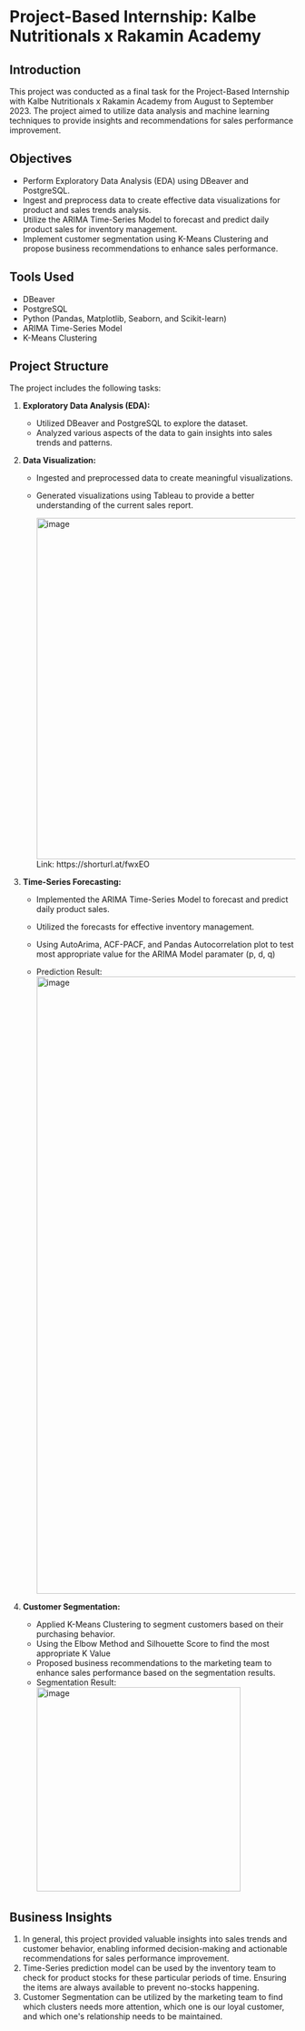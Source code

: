 # Project-Based Internship: Kalbe Nutritionals x Rakamin Academy

## Introduction

This project was conducted as a final task for the Project-Based Internship with Kalbe Nutritionals x Rakamin Academy from August to September 2023. The project aimed to utilize data analysis and machine learning techniques to provide insights and recommendations for sales performance improvement.

## Objectives

- Perform Exploratory Data Analysis (EDA) using DBeaver and PostgreSQL.
- Ingest and preprocess data to create effective data visualizations for product and sales trends analysis.
- Utilize the ARIMA Time-Series Model to forecast and predict daily product sales for inventory management.
- Implement customer segmentation using K-Means Clustering and propose business recommendations to enhance sales performance.

## Tools Used

- DBeaver
- PostgreSQL
- Python (Pandas, Matplotlib, Seaborn, and Scikit-learn)
- ARIMA Time-Series Model
- K-Means Clustering

## Project Structure

The project includes the following tasks:

1. **Exploratory Data Analysis (EDA):** 
   - Utilized DBeaver and PostgreSQL to explore the dataset.
   - Analyzed various aspects of the data to gain insights into sales trends and patterns.

2. **Data Visualization:**
   - Ingested and preprocessed data to create meaningful visualizations.
   - Generated visualizations using Tableau to provide a better understanding of the current sales report.
     
     <img width="600" alt="image" src="https://github.com/alexander-steven/VIX-Kalbe-Nutritionals/assets/74502692/e72a32df-5cd5-43e2-aa10-00a5f53d3a19">
      Link: https://shorturl.at/fwxEO

3. **Time-Series Forecasting:**
   - Implemented the ARIMA Time-Series Model to forecast and predict daily product sales.
   - Utilized the forecasts for effective inventory management.
   - Using AutoArima, ACF-PACF, and Pandas Autocorrelation plot to test most appropriate value for the ARIMA Model paramater (p, d, q)
     
   - Prediction Result:
     <img width="1085" alt="image" src="https://github.com/alexander-steven/VIX-Kalbe-Nutritionals/assets/74502692/ff7be317-8216-4bea-9130-8517f232726e">


4. **Customer Segmentation:**
   - Applied K-Means Clustering to segment customers based on their purchasing behavior.
   - Using the Elbow Method and Silhouette Score to find the most appropriate K Value
   - Proposed business recommendations to the marketing team to enhance sales performance based on the segmentation results.
   - Segmentation Result:
     <img width="359" alt="image" src="https://github.com/alexander-steven/VIX-Kalbe-Nutritionals/assets/74502692/4e2d4942-5618-4853-9e3b-8d7ef8048f7e">


## Business Insights

1. In general, this project provided valuable insights into sales trends and customer behavior, enabling informed decision-making and actionable recommendations for sales performance improvement.
2. Time-Series prediction model can be used by the inventory team to check for product stocks for these particular periods of time. Ensuring the items are always available to prevent no-stocks happening.
3. Customer Segmentation can be utilized by the marketing team to find which clusters needs more attention, which one is our loyal customer, and which one's relationship needs to be maintained.
